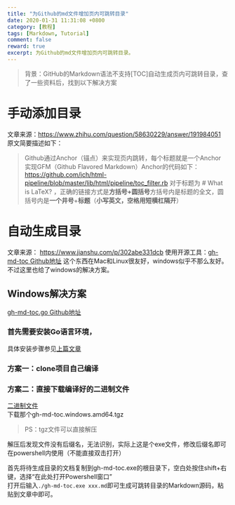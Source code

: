 ```yaml
---
title: "为Github的md文件增加页内可跳转目录"
date: 2020-01-31 11:31:08 +0800
category: [教程]
tags: [Markdown, Tutorial]
comment: false
reward: true
excerpt: 为Github的md文件增加页内可跳转目录。
---
```


>背景：GitHub的Markdown语法不支持[TOC]自动生成页内可跳转目录，查了一些资料后，找到以下解决方案

# 手动添加目录
文章来源：<https://www.zhihu.com/question/58630229/answer/191984051>
原文简要描述如下：
>Github通过Anchor（锚点）来实现页内跳转，每个标题就是一个Anchor
>实现GFM（Github Flavored Markdown）Anchor的代码如下：https://github.com/jch/html-pipeline/blob/master/lib/html/pipeline/toc_filter.rb
>对于标题为 # What is LaTeX? ，正确的链接方式是**方括号+圆括号**方括号内是标题的全文，圆括号内是**一个井号**+**标题**（**小写英文，空格用短横杠隔开**）

# 自动生成目录
文章来源：
<https://www.jianshu.com/p/302abe331dcb>
使用开源工具：[gh-md-toc Github地址](https://github.com/ekalinin/github-markdown-toc)
这个东西在Mac和Linux很友好，windows似乎不那么友好。不过这里也给了windows的解决方案。

## Windows解决方案
[gh-md-toc.go Github地址](https://github.com/ekalinin/github-markdown-toc.go)

### 首先需要安装Go语言环境，
具体安装步骤参见[上篇文章](https://leeyaonan.github.io/%E5%AD%A6%E4%B9%A0%E7%AC%94%E8%AE%B0/2020/01/31/Go%E8%AF%AD%E8%A8%80%E5%AD%A6%E4%B9%A0%E7%AC%94%E8%AE%B0-%E4%B8%80.html)

### 方案一：clone项目自己编译

### 方案二：直接下载编译好的二进制文件
[二进制文件](https://github.com/ekalinin/github-markdown-toc.go/releases)  
下载那个gh-md-toc.windows.amd64.tgz  
>PS：tgz文件可以直接解压

解压后发现文件没有后缀名，无法识别，实际上这是个exe文件，修改后缀名即可在powershell内使用（不能直接双击打开）

首先将待生成目录的文档复制到gh-md-toc.exe的根目录下，空白处按住shift+右键，选择“在此处打开Powershell窗口”  
打开后输入`./gh-md-toc.exe xxx.md`即可生成可跳转目录的Markdown源码，粘贴到文章中即可。